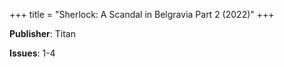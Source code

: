 +++
title = "Sherlock: A Scandal in Belgravia Part 2 (2022)"
+++



**Publisher**: Titan

**Issues**: 1-4